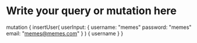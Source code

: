 # Write your query or mutation here
mutation {
  insertUser(
    userInput: {
      username: "memes"
      password: "memes"
      email: "memes@memes.com"
    }
  ) {
    username
  }
}
